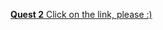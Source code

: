 [**Quest 2** Click on the link, please :)](https://gist.github.com/Ascherithub/8a7dc03d1b4a4bb57fa6e6d50bc5e6f4)

